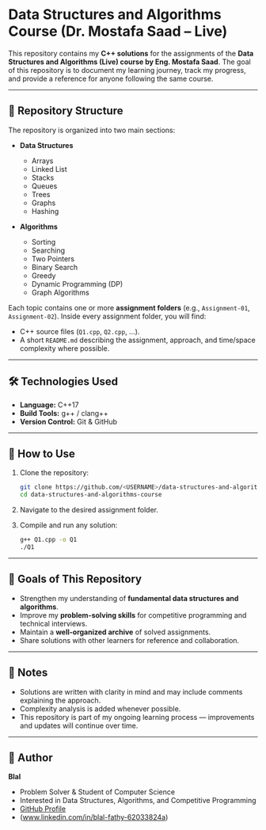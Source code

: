 # Data Structures and Algorithms Course (Dr. Mostafa Saad – Live)

This repository contains my **C++ solutions** for the assignments of the **Data Structures and Algorithms (Live) course by Eng. Mostafa Saad**.
The goal of this repository is to document my learning journey, track my progress, and provide a reference for anyone following the same course.

---

## 📂 Repository Structure

The repository is organized into two main sections:

* **Data Structures**

  * Arrays
  * Linked List
  * Stacks
  * Queues
  * Trees
  * Graphs
  * Hashing

* **Algorithms**

  * Sorting
  * Searching
  * Two Pointers
  * Binary Search
  * Greedy
  * Dynamic Programming (DP)
  * Graph Algorithms

Each topic contains one or more **assignment folders** (e.g., `Assignment-01`, `Assignment-02`).
Inside every assignment folder, you will find:

* C++ source files (`Q1.cpp`, `Q2.cpp`, …).
* A short `README.md` describing the assignment, approach, and time/space complexity where possible.

---

## 🛠️ Technologies Used

* **Language:** C++17
* **Build Tools:** g++ / clang++
* **Version Control:** Git & GitHub

---

## 🚀 How to Use

1. Clone the repository:

   ```bash
   git clone https://github.com/<USERNAME>/data-structures-and-algorithms-course.git
   cd data-structures-and-algorithms-course
   ```
2. Navigate to the desired assignment folder.
3. Compile and run any solution:

   ```bash
   g++ Q1.cpp -o Q1
   ./Q1
   ```

---

## 🎯 Goals of This Repository

* Strengthen my understanding of **fundamental data structures and algorithms**.
* Improve my **problem-solving skills** for competitive programming and technical interviews.
* Maintain a **well-organized archive** of solved assignments.
* Share solutions with other learners for reference and collaboration.

---

## 📌 Notes

* Solutions are written with clarity in mind and may include comments explaining the approach.
* Complexity analysis is added whenever possible.
* This repository is part of my ongoing learning process — improvements and updates will continue over time.

---

## 👤 Author

**Blal**

* Problem Solver & Student of Computer Science
* Interested in Data Structures, Algorithms, and Competitive Programming
* [GitHub Profile](https://github.com/blal211)
* (www.linkedin.com/in/blal-fathy-62033824a)
  

